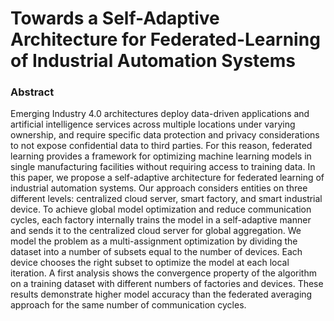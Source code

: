 # Towards a Self-Adaptive Architecture for Federated-Learning of Industrial Automation Systems

### Abstract 

Emerging Industry 4.0 architectures deploy data-driven applications and artificial intelligence services across multiple locations under varying ownership, and require specific data protection and privacy considerations to not expose confidential data to third parties.
For this reason, federated learning provides a framework for optimizing machine learning models in single manufacturing facilities without requiring access to training data. 
In this paper, we propose a self-adaptive architecture for federated learning of industrial automation systems. 
Our approach considers entities on three different levels: centralized cloud server, smart factory, and smart industrial device. 
To achieve global model optimization and reduce communication cycles, each factory internally trains the model in a self-adaptive manner and sends it to the centralized cloud server for global aggregation. 
We model the problem as a multi-assignment optimization by dividing the dataset into a number of subsets equal to the number of devices. Each device chooses the right subset to optimize the model at each local iteration. 
A first analysis shows the convergence property of the algorithm on a training dataset with different numbers of factories and devices. These results demonstrate higher model accuracy than the federated averaging approach for the same number of communication cycles.
